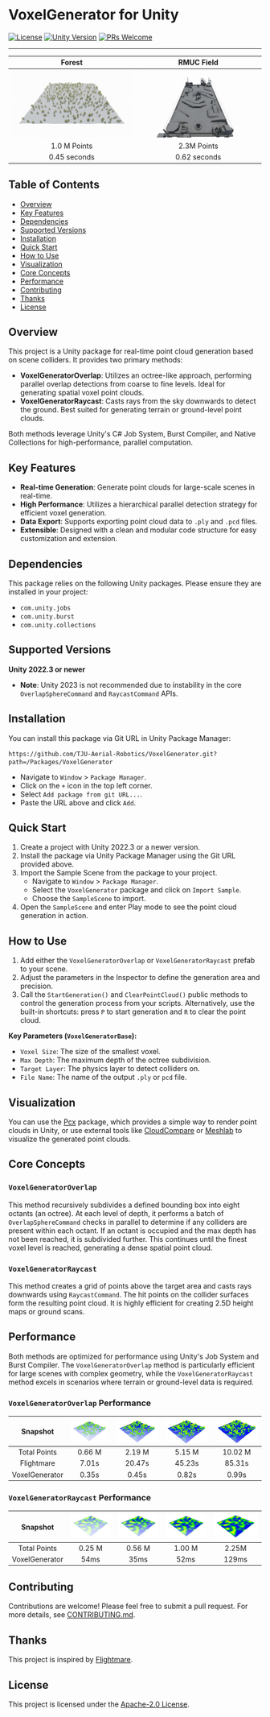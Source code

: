 # VoxelGenerator for Unity

[![License](https://img.shields.io/badge/license-Apache--2.0-blue.svg)](LICENSE)
[![Unity Version](https://img.shields.io/badge/Unity-2022.3%2B-blue.svg)](https://unity.com/)
[![PRs Welcome](https://img.shields.io/badge/PRs-welcome-brightgreen.svg)](CONTRIBUTING.md)

---

|            Forest            |        RMUC Field        |
| :--------------------------: | :----------------------: |
| ![Forest](.Image/Forest.gif) | ![RMUC](.Image/RMUC.gif) |
|         1.0 M Points         |       2.3M Points        |
|         0.45 seconds         |       0.62 seconds       |

## Table of Contents

- [Overview](#overview)
- [Key Features](#key-features)
- [Dependencies](#dependencies)
- [Supported Versions](#supported-versions)
- [Installation](#installation)
- [Quick Start](#quick-start)
- [How to Use](#how-to-use)
- [Visualization](#visualization)
- [Core Concepts](#core-concepts)
- [Performance](#performance)
- [Contributing](#contributing)
- [Thanks](#thanks)
- [License](#license)

## Overview

This project is a Unity package for real-time point cloud generation based on scene colliders. It provides two primary methods:

-   **VoxelGeneratorOverlap**: Utilizes an octree-like approach, performing parallel overlap detections from coarse to fine levels. Ideal for generating spatial voxel point clouds.
-   **VoxelGeneratorRaycast**: Casts rays from the sky downwards to detect the ground. Best suited for generating terrain or ground-level point clouds.

Both methods leverage Unity's C# Job System, Burst Compiler, and Native Collections for high-performance, parallel computation.

## Key Features

-   **Real-time Generation**: Generate point clouds for large-scale scenes in real-time.
-   **High Performance**: Utilizes a hierarchical parallel detection strategy for efficient voxel generation.
-   **Data Export**: Supports exporting point cloud data to `.ply` and `.pcd` files.
-   **Extensible**: Designed with a clean and modular code structure for easy customization and extension.

## Dependencies
This package relies on the following Unity packages. Please ensure they are installed in your project:
- `com.unity.jobs`
- `com.unity.burst`
- `com.unity.collections`

## Supported Versions

**Unity 2022.3 or newer**
-   **Note**: Unity 2023 is not recommended due to instability in the core `OverlapSphereCommand` and `RaycastCommand` APIs.

## Installation

You can install this package via Git URL in Unity Package Manager:
```
https://github.com/TJU-Aerial-Robotics/VoxelGenerator.git?path=/Packages/VoxelGenerator
```

-   Navigate to `Window` > `Package Manager`.
-   Click on the `+` icon in the top left corner.
-   Select `Add package from git URL...`.
-   Paste the URL above and click `Add`.

## Quick Start

1.  Create a project with Unity 2022.3 or a newer version.
2.  Install the package via Unity Package Manager using the Git URL provided above.
3.  Import the Sample Scene from the package to your project.
    -   Navigate to `Window` > `Package Manager`.
    -   Select the `VoxelGenerator` package and click on `Import Sample`.
    -   Choose the `SampleScene` to import.
4.  Open the `SampleScene` and enter Play mode to see the point cloud generation in action.

## How to Use

1.  Add either the `VoxelGeneratorOverlap` or `VoxelGeneratorRaycast` prefab to your scene.
2.  Adjust the parameters in the Inspector to define the generation area and precision.
3.  Call the `StartGeneration()` and `ClearPointCloud()` public methods to control the generation process from your scripts. Alternatively, use the built-in shortcuts: press `P` to start generation and `R` to clear the point cloud.

**Key Parameters (`VoxelGeneratorBase`):**

-   `Voxel Size`: The size of the smallest voxel.
-   `Max Depth`: The maximum depth of the octree subdivision.
-   `Target Layer`: The physics layer to detect colliders on.
-   `File Name`: The name of the output `.ply` or `pcd` file.

## Visualization

You can use the [Pcx](https://github.com/keijiro/Pcx.git) package, which provides a simple way to render point clouds in Unity, or use external tools like [CloudCompare](https://www.cloudcompare.org/) or [Meshlab](http://www.meshlab.net/) to visualize the generated point clouds.

## Core Concepts

### `VoxelGeneratorOverlap`

This method recursively subdivides a defined bounding box into eight octants (an octree). At each level of depth, it performs a batch of `OverlapSphereCommand` checks in parallel to determine if any colliders are present within each octant. If an octant is occupied and the max depth has not been reached, it is subdivided further. This continues until the finest voxel level is reached, generating a dense spatial point cloud.

### `VoxelGeneratorRaycast`

This method creates a grid of points above the target area and casts rays downwards using `RaycastCommand`. The hit points on the collider surfaces form the resulting point cloud. It is highly efficient for creating 2.5D height maps or ground scans.

## Performance

Both methods are optimized for performance using Unity's Job System and Burst Compiler. The `VoxelGeneratorOverlap` method is particularly efficient for large scenes with complex geometry, while the `VoxelGeneratorRaycast` method excels in scenarios where terrain or ground-level data is required.

### `VoxelGeneratorOverlap` Performance

|    Snapshot    | ![](.Image/Overlap/low.png) | ![](.Image/Overlap/medium.png) | ![](.Image/Overlap/high.png) | ![](.Image/Overlap/extreme.png) |
| :------------: | :-------------------------: | :----------------------------: | :--------------------------: | :-----------------------------: |
|  Total Points  |           0.66 M            |             2.19 M             |            5.15 M            |             10.02 M             |
|   Flightmare   |            7.01s            |             20.47s             |            45.23s            |             85.31s              |
| VoxelGenerator |            0.35s            |             0.45s              |            0.82s             |              0.99s              |

### `VoxelGeneratorRaycast` Performance

|    Snapshot    | ![](.Image/Raycast/low.png) | ![](.Image/Raycast/medium.png) | ![](.Image/Raycast/high.png) | ![](.Image/Raycast/extreme.png) |
| :------------: | :-------------------------: | :----------------------------: | :--------------------------: | :-----------------------------: |
|  Total Points  |           0.25 M            |             0.56 M             |            1.00 M            |              2.25M              |
| VoxelGenerator |            54ms             |              35ms              |             52ms             |              129ms              |

## Contributing

Contributions are welcome! Please feel free to submit a pull request. For more details, see [CONTRIBUTING.md](CONTRIBUTING.md).

## Thanks

This project is inspired by [Flightmare](https://github.com/uzh-rpg/flightmare_unity).

## License

This project is licensed under the [Apache-2.0 License](LICENSE).